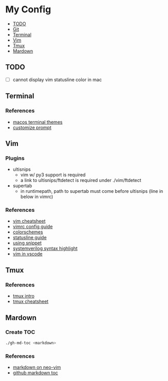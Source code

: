 # My Config

* [TODO](#todo)
* [Git](#git)
* [Terminal](#terminal)
* [Vim](#vim)
* [Tmux](#tmux)
* [Mardown](#mardown)

## TODO
- [ ] cannot display vim statusline color in mac

## Terminal
### References
+ [macos terminal themes](https://github.com/lysyi3m/macos-terminal-themes)
+ [customize prompt](https://phoenixnap.com/kb/change-bash-prompt-linux)

## Vim
### Plugins
+ ultisnips
   + vim w/ py3 support is required
   + a link to ultisnips/ftdetect is required under ./vim/ftdetect
+ supertab
   + in runtimepath, path to supertab must come before ultisnips (line in below in vimrc)

### References
+ [vim cheatsheet](https://vim.rtorr.com)
+ [vimrc config guide](https://www.freecodecamp.org/news/vimrc-configuration-guide-customize-your-vim-editor/)
+ [colorschemes](https://colorswat.ch/vim/)
+ [statusline guide](https://medium.com/hackernoon/the-last-statusline-for-vim-a613048959b2)
+ [using snippet](https://castel.dev/post/lecture-notes-1/)
+ [systemverilog syntax highlight](https://www.vim.org/scripts/script.php?script_id=1573)
+ [vim in vscode](https://zhuanlan.zhihu.com/p/188499395)

## Tmux
### References
+ [tmux intro](https://blog.hawkhost.com/2010/06/28/tmux-the-terminal-multiplexer/)
+ [tmux cheatsheet](https://tmuxcheatsheet.com)

## Mardown
### Create TOC
```bash
./gh-md-toc <markdown>
```

### References
+ [markdown on neo-vim](https://zhuanlan.zhihu.com/p/84773275)
+ [github markdown toc](https://github.com/ekalinin/github-markdown-toc)


